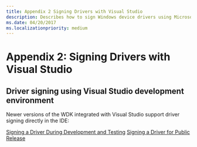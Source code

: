 ```yaml
---
title: Appendix 2 Signing Drivers with Visual Studio
description: Describes how to sign Windows device drivers using Microsoft Visual Studio.
ms.date: 04/20/2017
ms.localizationpriority: medium
---
```


# Appendix 2: Signing Drivers with Visual Studio


## Driver signing using Visual Studio development environment


Newer versions of the WDK integrated with Visual Studio support driver signing directly in the IDE:

[Signing a Driver During Development and Testing](/windows-hardware/drivers)
[Signing a Driver for Public Release](/windows-hardware/drivers)
 

